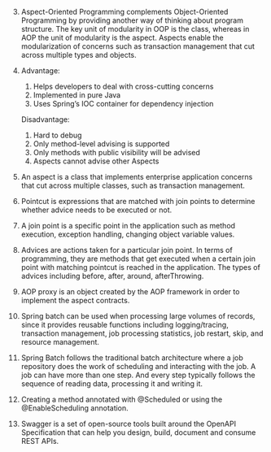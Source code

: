 3. Aspect-Oriented Programming complements Object-Oriented Programming by providing another way of thinking about program structure. The key unit of modularity in OOP is the class, whereas in AOP the unit of modularity is the aspect. Aspects enable the modularization of concerns such as transaction management that cut across multiple types and objects.

4. Advantage:

   1. Helps developers to deal with cross-cutting concerns
   2. Implemented in pure Java
   3. Uses Spring’s IOC container for dependency injection

   Disadvantage:

   1. Hard to debug
   2. Only method-level advising is supported
   3. Only methods with public visibility will be advised
   4. Aspects cannot advise other Aspects

5. An aspect is a class that implements enterprise application concerns that cut across multiple classes, such as transaction management.

6. Pointcut is expressions that are matched with join points to determine whether advice needs to be executed or not.

7. A join point is a specific point in the application such as method execution, exception handling, changing object variable values.

8. Advices are actions taken for a particular join point. In terms of programming, they are methods that get executed when a certain join point with matching pointcut is reached in the application. The types of advices including before, after, around, afterThrowing.

9. AOP proxy is an object created by the AOP framework in order to implement the aspect contracts.

11. Spring batch can be used when processing large volumes of records, since it provides reusable functions including logging/tracing, transaction management, job processing statistics, job restart, skip, and resource management.

12. Spring Batch follows the traditional batch architecture where a job repository does the work of scheduling and interacting with the job. A job can have more than one step. And every step typically follows the sequence of reading data, processing it and writing it.

13. Creating a method annotated with @Scheduled or using the @EnableScheduling annotation.

14. Swagger is a set of open-source tools built around the OpenAPI Specification that can help you design, build, document and consume REST APIs.
